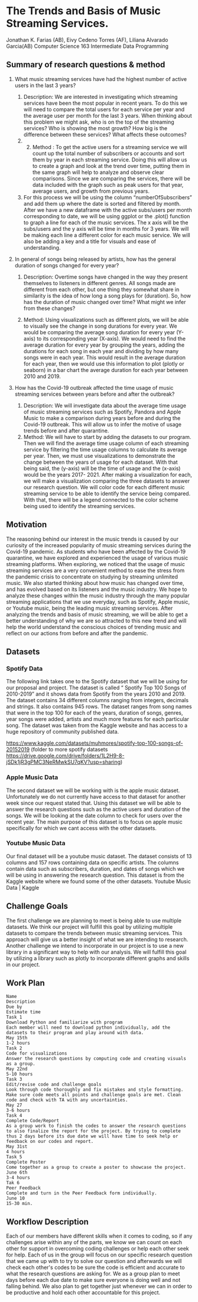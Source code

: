 # The Trends and Basis of Music Streaming Services.


Jonathan K. Farias (AB), Eivy Cedeno Torres (AF), Liliana Alvarado Garcia(AB)
Computer Science 163 Intermediate Data Programming


## Summary of research questions & method
1. What music streaming services have had the highest number of active users in the last 3 years?
   1. Description: We are interested in investigating which streaming services have been the most popular in recent years. To do this we will need to compare the total users for each service per year and the average user per month for the last 3 years. When thinking about this problem we might ask, who is on the top of the streaming services? Who is showing the most growth? How big is the difference between these services? What affects these outcomes?
   2. 2. Method : To get the active users for a streaming service we will count up the total number of subscribers or accounts and sort them by year in each streaming service. Doing this will allow us to create a graph and look at the trend over time, putting them in the same graph will help to analyze and observe clear comparisons. Since we are comparing the services, there will be data included with the graph such as peak users for that year, average users, and growth from previous years. 
   3. For this process we will be using the column “numberOfSubscribers” and add them up where the date is sorted and filtered by month. After we have a new dataframe with the active subs/users per month corresponding to date, we will be using ggplot or the .plot() function to graph a line for each of the music services. The x axis will be the subs/users and the y axis will be time in months for 3 years. We will be making each line a different color for each music service. We will also be adding a key and a title for visuals and ease of understanding.


2. In general of songs being released by artists, how has the general duration of songs changed for every year?
   1. Description: Overtime songs have changed in the way they present themselves to listeners in different genres. All songs made are different from each other, but one thing they somewhat share in similarity is the idea of how long a song plays for (duration). So, how has the duration of music changed over time? What might we infer from these changes? 


   2. Method: Using visualizations such as different plots, we will be able to visually see the change in song durations for every year. We would be comparing the average song duration for every year (Y-axis) to its corresponding year (X-axis). We would need to find the average duration for every year by grouping the years, adding the durations for each song in each year and dividing by how many songs were in each year. This would result in the average duration for each year, then we would use this information to plot (plotly or seaborn) in a bar chart the average duration for each year between 2010 and 2019. 


3. How has the Covid-19 outbreak affected the time usage of music streaming services between years before and after the outbreak?
   1. Description: We will investigate data about the average time usage of music streaming services such as Spotify, Pandora and Apple Music to make a comparison during years before and during the Covid-19 outbreak. This will allow us to infer the motive of usage trends before and after quarantine.
   2. Method: We will have to start by adding the datasets to our program. Then we will find the average time usage column of each streaming service by filtering the time usage columns to calculate its average per year. Then, we must use visualizations to demonstrate the change between the years of usage for each dataset. With that being said, the (y-axis) will be the time of usage and the (x-axis) would be the years 2017- 2021. After making a visualization for each, we will make a visualization comparing the three datasets to answer our research question. We will color code for each different music streaming service to be able to identify the service being compared. With that, there will be a legend connected to the color scheme being used to identify the streaming services.


## Motivation
The reasoning behind our interest in the music trends is caused by our curiosity of the increased popularity of music streaming services during the Covid-19 pandemic. As students who have been affected by the Covid-19 quarantine, we have explored and experienced the usage of various music streaming platforms. When exploring, we noticed that the usage of music streaming services are a very convenient method to ease the stress from the pandemic crisis to concentrate on studying by streaming unlimited music. We also started thinking about how music has changed over time, and has evolved based on its listeners and the music industry.  We hope to analyze these changes within the music industry through the many popular streaming applications that we use everyday, such as Spotify, Apple music, or Youtube music, being the leading music streaming services. After analyzing the trends and basis of music streaming, we will be able to get a better understanding of why we are so attracted to this new trend and will help the world understand the conscious choices of trending music and reflect on our actions from before and after the pandemic.


## Datasets


### Spotify Data
The following link takes one to the Spotify dataset that we will be using for our proposal and project. The dataset is called “ Spotify Top 100 Songs of 2010-2019”  and it shows data from Spotify from the years 2010 and 2019. The dataset contains 34 different columns ranging from integers, decimals and strings. It also contains 945 rows. The dataset ranges from song names that were in the top 100 for each of the years, duration of songs, genres, year songs were added, artists and much more features for each particular song. The dataset was taken from the Kaggle website and has access to a huge repository of community published data. 


https://www.kaggle.com/datasets/muhmores/spotify-top-100-songs-of-20152019
(folder to more spotify datasets https://drive.google.com/drive/folders/1L2H9-8-jSDk1jR3gPMC3NeRMwkSU7qKV?usp=sharing)


### Apple Music Data
The second dataset we will be working with is the apple music dataset.  Unfortunately we do not currently have access to that dataset for another week since our request stated that. Using this dataset we will be able to answer the research questions such as the active users and duration of the songs. We will be looking at the date column to check for users over the recent year. The main purpose of this dataset is to focus on apple music specifically for which we cant access with the other datasets.


### Youtube Music Data
Our final dataset will be a youtube music dataset. The dataset consists of 13 columns and 157 rows containing data on specific artists. The columns contain data such as subscribers, duration, and dates of songs which we will be using in answering the research question. This dataset is from the Kaggle website where we found some of the other datasets.
Youtube Music Data | Kaggle




## Challenge Goals
The first challenge we are planning to meet is being able to use multiple datasets. We think our project will fulfill this goal by utilizing multiple datasets to compare the trends between music streaming services. This approach will give us a better insight of what we are intending to research. Another challenge we intend to incorporate in our project is to use a new library in a significant way to help with our analysis. We will fulfill this goal by utilizing a library such as plotly to incorporate different graphs and skills in our project. 


## Work Plan


	Name
	Description
	Due by 
	Estimate time
	Task 1
	Download Python and familiarize with program
	Each member will need to download python individually, add the datasets to their program and play around with data.
	May 15th
	1-2 hours
	Task 2
	Code for visualizations 
	Answer the research questions by computing code and creating visuals as a group.
	May 22nd
	5-10 hours
	Task 3
	Edit/revise code and challenge goals
	Look through code thoroughly and fix mistakes and style formatting. Make sure code meets all points and challenge goals are met. Clean code and check with TA with any uncertainties.
	May 27
	3-6 hours
	Task 4
	Complete Code/Report
	As a group work to finish the codes to answer the research questions to also finalize the report for the project. By trying to complete thus 2 days before its due date we will have time to seek help or feedback on our codes and report.
	May 31st
	4 hours
	Task 5
	Complete Poster
	Come together as a group to create a poster to showcase the project.
	June 6th
	3-4 hours
	Tak 6
	Peer Feedback
	Complete and turn in the Peer Feedback form individually.
	June 10
	15-30 min.
	

## Workflow Description


Each of our members have different skills when it comes to coding, so if any challenges arise within any of the parts, we know we can count on each other for support in overcoming coding challenges or help each other seek for help. Each of us in the group will focus on our specific research question that we came up with to try to solve our question and afterwards we will check each other's codes to be sure the code is efficient and accurate to what the research questions are asking for. We as a group plan to meet days before each due date to make sure everyone is doing well and not falling behind. We also plan to get together just whenever we can in order to be productive and hold each other accountable for this project.

